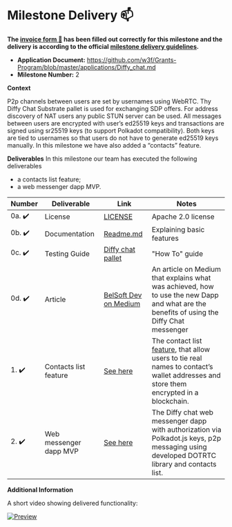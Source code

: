 # Milestone Delivery :mailbox:

**The [invoice form :pencil:](https://docs.google.com/forms/d/e/1FAIpQLSfmNYaoCgrxyhzgoKQ0ynQvnNRoTmgApz9NrMp-hd8mhIiO0A/viewform) has been filled out correctly for this milestone and the delivery is according to the official [milestone delivery guidelines](https://github.com/w3f/Grants-Program/blob/master/docs/Support%20Docs/milestone-deliverables-guidelines.md).**  

* **Application Document:** https://github.com/w3f/Grants-Program/blob/master/applications/Diffy_chat.md 
* **Milestone Number:** 2

**Context** 

P2p channels between users are set by usernames using WebRTC. Thу Diffy Chat Substrate pallet is used for exchanging SDP offers. For address discovery of NAT users any public STUN server can be used. All messages between users are encrypted with user’s ed25519 keys and transactions are signed using sr25519 keys (to support Polkadot compatibility). Both keys are tied to usernames so that users do not have to generate ed25519 keys manually. In this milestone we have also added a “contacts” feature.

**Deliverables**
In this milestone our team has executed the following deliverables

- a contacts list feature;
- a web messenger dapp MVP.

| Number | Deliverable | Link | Notes |
| ------------- | ------------- | ------------- |------------- |
| 0a. :heavy_check_mark: | License | [LICENSE](https://github.com/Belsoft-rs/diffychat-pallet/blob/main/LICENSE) | Apache 2.0 license |
| 0b. :heavy_check_mark: | Documentation | [Readme.md](https://github.com/Belsoft-rs/diffychat-client/blob/master/README.md) | Explaining basic features |
| 0c. :heavy_check_mark: | Testing Guide | [Diffy chat pallet](https://github.com/Belsoft-rs/diffychat-pallet#getting-started) | "How To" guide |
| 0d. :heavy_check_mark: | Article | [BelSoft Dev on Medium](https://medium.com/@belsoft/diffy-chat-a-secured-decentralized-messenger-194ad74d6669) | An article on Medium that explains what was achieved, how to use the new Dapp and what are the benefits of using the Diffy Chat messenger |
| 1. :heavy_check_mark: | Contacts list feature | [See here](https://github.com/Belsoft-rs/diffychat-client/blob/master/src/components/messenger/contacts/contacts.js) | The contact list [feature](https://github.com/Belsoft-rs/diffychat-pallet/blob/5ff7e47cf8b6a4bf6e26a55c3836dabe44d047d5/pallets/template/src/lib.rs#L168), that allow users to tie real names to contact’s wallet addresses and store them encrypted in a blockchain. | 
| 2. :heavy_check_mark: | Web messenger dapp MVP | [See here](https://belsoft-rs.github.io/diffychat/index.html) | The Diffy chat web messenger dapp with authorization via Polkadot.js keys, p2p messaging using developed DOTRTC library and contacts list. | 

**Additional Information**

A short video showing delivered functionality:

[![Preview](https://github.com/beoblock/Grant-Milestone-Delivery/assets/126072104/7fee3eb1-b81e-4ce2-ac20-1ffd6b04216a)](https://media.belsoft.rs/diffychat/diffychat.mp4)
